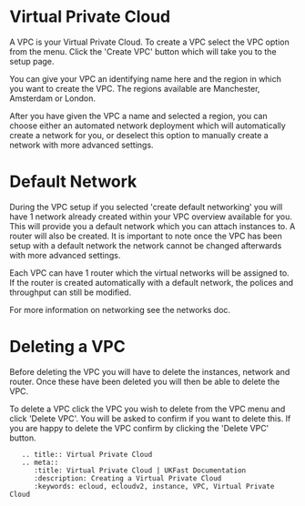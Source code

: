# Virtual Private Cloud

A VPC is your Virtual Private Cloud. To create a VPC select the VPC option from the menu. Click the 'Create VPC' button which will take you to the setup page.

You can give your VPC an identifying name here and the region in which you want to create the VPC. The regions available are Manchester, Amsterdam or London.

After you have given the VPC a name and selected a region, you can choose either an automated network deployment which will automatically create a network for you, or deselect this option to manually create a network with more advanced settings.

# Default Network

During the VPC setup if you selected 'create default networking' you will have 1 network already created within your VPC overview available for you. This will provide you a default network which you can attach instances to. A router will also be created. It is important to note once the VPC has been setup with a default network the network cannot be changed afterwards with more advanced settings. 

Each VPC can have 1 router which the virtual networks will be assigned to. If the router is created automatically with a default network, the polices and throughput can still be modified.

For more information on networking see the networks doc.

# Deleting a VPC

Before deleting the VPC you will have to delete the instances, network and router. Once these have been deleted you will then be able to delete the VPC.

To delete a VPC click the VPC you wish to delete from the VPC menu and click 'Delete VPC'. You will be asked to confirm if you want to delete this. If you are happy to delete the VPC confirm by clicking the 'Delete VPC' button.

```eval_rst
   .. title:: Virtual Private Cloud
   .. meta::
      :title: Virtual Private Cloud | UKFast Documentation
      :description: Creating a Virtual Private Cloud
      :keywords: ecloud, ecloudv2, instance, VPC, Virtual Private Cloud
```
